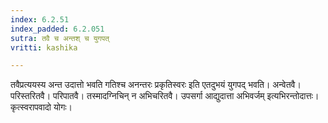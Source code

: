 ```yaml
---
index: 6.2.51
index_padded: 6.2.051
sutra: तवै च अन्तश् च युगपत्
vritti: kashika

---
```

तवैप्रत्ययस्य अन्त उदात्तो भवति गतिश्च अनन्तरः प्रकृतिस्वरः इति एतदुभयं युगपद् भवति। अन्वेतवै। परिस्तरितवै। परिपातवै। तस्मादग्निचिन् न अभिचरितवै। उपसर्गा आद्युदात्ता अभिवर्जम् इत्यभिरन्तोदात्तः। कृत्स्वरापवादो योगः।